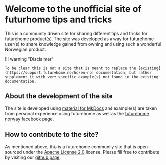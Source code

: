 # Welcome to the **unofficial** site of <br/>futurhome tips and tricks

This is a community driven site for sharing different tips and tricks for futurehome product(s). The site was developed as a way for futurehome user(s) to share knowledge gained from owning and using such a wonderful Norwegian product. 

!!! warning "Disclaimer"

    To be clear this is not a site that is meant to replace the [existing](https://support.futurehome.no/hc/en-no) documentation, but rather supplement it with very specific example(s) not found in the existing documentation.

## About the development of the site 
The site is developed using [material for MkDocs](https://squidfunk.github.io/mkdocs-material/) and example(s) are taken from personal experience using futurehome as well as the [futurehome norway](https://www.facebook.com/groups/3052998794971659) facebook page. 

## How to contribute to the site?
As mentioned above, this is a futurehome community site that is open-sourced under the [Apache License 2.0](https://www.apache.org/licenses/LICENSE-2.0) license. Please fill free to contribute by visiting our [github page](https://github.com/mohamead/futurehome-tips-and-tricks).
